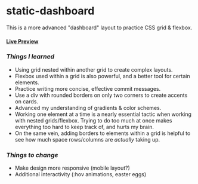 # static-dashboard

This is a more advanced "dashboard" layout to practice CSS grid & flexbox. 

#### [Live Preview](https://justin-gallo.github.io/static-dashboard/)

### *Things I learned*

* Using grid nested within another grid to create complex layouts. 
* Flexbox used within a grid is also powerful, and a better tool for certain elements. 
* Practice writing more concise, effective commit messages. 
* Use a div with rounded borders on only two corners to create accents on cards. 
* Advanced my understanding of gradients & color schemes. 
* Working one element at a time is a nearly essential tactic when working with nested grids/flexbox. Trying to do too much at once makes everything too hard to keep track of, and hurts my brain. 
* On the same vein, adding borders to elements within a grid is helpful to see how much space rows/columns are *actually* taking up. 

### *Things to change*

* Make design more responsive (mobile layout?)
* Additional interactivity (:hov animations, easter eggs)
